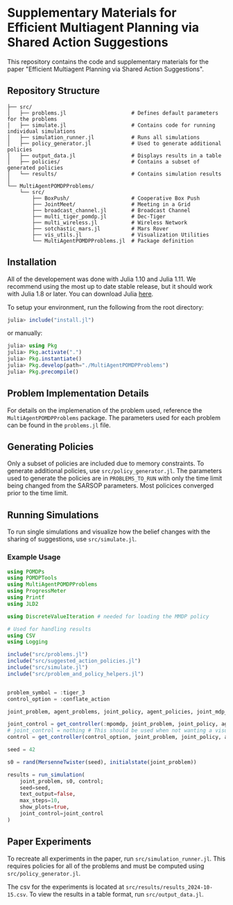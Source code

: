 # Supplementary Materials for Efficient Multiagent Planning via Shared Action Suggestions

This repository contains the code and supplementary materials for the paper "Efficient Multiagent Planning via Shared Action Suggestions".

## Repository Structure

```
├── src/
│   ├── problems.jl                     # Defines default parameters for the problems
│   ├── simulate.jl                     # Contains code for running individual simulations
│   ├── simulation_runner.jl            # Runs all simulations
│   ├── policy_generator.jl             # Used to generate additional policies
│   ├── output_data.jl                  # Displays results in a table
│   ├── policies/                       # Contains a subset of generated policies
│   └── results/                        # Contains simulation results
│
└── MultiAgentPOMDPProblems/
    └── src/
        ├── BoxPush/                    # Cooperative Box Push
        ├── JointMeet/                  # Meeting in a Grid
        ├── broadcast_channel.jl        # Broadcast Channel
        ├── multi_tiger_pomdp.jl        # Dec-Tiger
        ├── multi_wireless.jl           # Wireless Network
        ├── sotchastic_mars.jl          # Mars Rover
        ├── vis_utils.jl                # Visualization Utilities
        └── MultiAgentPOMDPProblems.jl  # Package definition

```

## Installation

All of the developement was done with Julia 1.10 and Julia 1.11. We recommend using the most up to date stable release, but it should work with Julia 1.8 or later. You can download Julia [here](https://julialang.org/downloads/).

To setup your environment, run the following from the root directory:

```julia
julia> include("install.jl")
```

or manually:

```julia
julia> using Pkg
julia> Pkg.activate(".")
julia> Pkg.instantiate()
julia> Pkg.develop(path="./MultiAgentPOMDPProblems")
julia> Pkg.precompile()
```


## Problem Implementation Details

For details on the implemenation of the problem used, reference the `MultiAgentPOMDPProblems` package. The parameters used for each problem can be found in the `problems.jl` file.


## Generating Policies

Only a subset of policies are included due to memory constraints. To generate additional policies, use `src/policy_generator.jl`. The parameters used to generate the policies are in `PROBLEMS_TO_RUN` with only the time limit being changed from the SARSOP parameters. Most policices converged prior to the time limit.

## Running Simulations

To run single simulations and visualize how the belief changes with the sharing of suggestions, use `src/simulate.jl`.  

### Example Usage

```julia
using POMDPs
using POMDPTools
using MultiAgentPOMDPProblems
using ProgressMeter
using Printf
using JLD2

using DiscreteValueIteration # needed for loading the MMDP policy

# Used for handling results
using CSV
using Logging

include("src/problems.jl")
include("src/suggested_action_policies.jl")
include("src/simulate.jl")
include("src/problem_and_policy_helpers.jl")


problem_symbol = :tiger_3
control_option = :conflate_action

joint_problem, agent_problems, joint_policy, agent_policies, joint_mdp_policy = load_policy(problem_symbol)

joint_control = get_controller(:mpomdp, joint_problem, joint_policy, agent_problems, agent_policies) # Used to visualize the joint belief for comparison
# joint_control = nothing # This should be used when not wanting a visualization of the joint policy
control = get_controller(control_option, joint_problem, joint_policy, agent_problems, agent_policies; delta_single=1e-5, delta_joint=1e-5, max_beliefs=200)

seed = 42

s0 = rand(MersenneTwister(seed), initialstate(joint_problem))

results = run_simulation(
    joint_problem, s0, control;
    seed=seed,
    text_output=false,
    max_steps=10,
    show_plots=true,
    joint_control=joint_control
)
```



## Paper Experiments

To recreate all experiments in the paper, run `src/simulation_runner.jl`. This requires policies for all of the problems and must be computed using `src/policy_generator.jl`.


The csv for the experiments is located at `src/results/results_2024-10-15.csv`. To view the results in a table format, run `src/output_data.jl`.